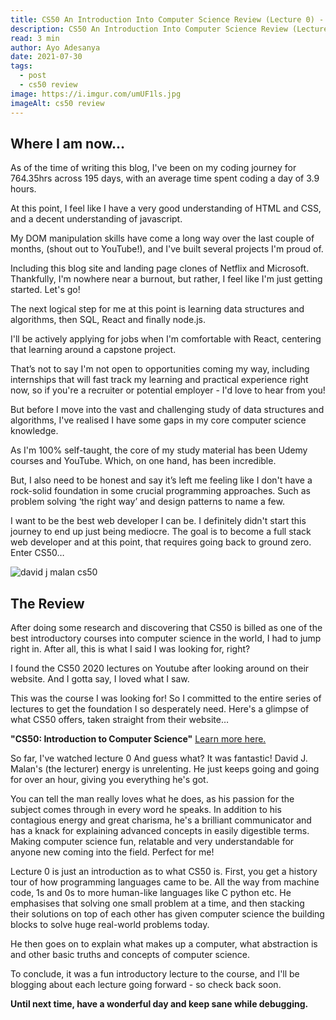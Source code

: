 ```yaml
---
title: CS50 An Introduction Into Computer Science Review (Lecture 0) - Day 194
description: CS50 An Introduction Into Computer Science Review (Lecture 0).
read: 3 min
author: Ayo Adesanya
date: 2021-07-30
tags:
  - post
  - cs50 review
image: https://i.imgur.com/umUF1ls.jpg
imageAlt: cs50 review
---
```


<h2 class="snippet__title text-gradient article-special-case bold">Where I am now…</h2>

<p>As of the time of writing this blog, I've been on my coding journey for 764.35hrs across 195 days, with an average time spent coding a day of 3.9 hours. </p>

<p>At this point, I feel like I have a very good understanding of HTML and CSS, and a decent understanding of javascript.  </p>

<p>My DOM manipulation skills have come a long way over the last couple of months, (shout out to YouTube!), and I've built several projects I'm proud of. </p>

<p>Including this blog site and landing page clones of Netflix and Microsoft. Thankfully, I'm nowhere near a burnout, but rather, I feel like I'm just getting started. Let's go!</p>

<p>The next logical step for me at this point is learning data structures and algorithms, then SQL, React and finally node.js. </p>

<p>I'll be actively applying for jobs when I'm comfortable with React, centering that learning around a capstone project. </p>

<p>That’s not to say I'm not open to opportunities coming my way, including internships that will fast track my learning and practical experience right now, so if you're a recruiter or potential employer - I'd love to hear from you! </p>

<p>But before I move into the vast and challenging study of data structures and algorithms, I've realised I have some gaps in my core computer science knowledge.</p>

<p>As I'm 100% self-taught, the core of my study material has been Udemy courses and YouTube. Which, on one hand, has been incredible.  </p>

<p>But, I also need to be honest and say it’s left me feeling like I don't have a rock-solid foundation in some crucial programming approaches. Such as problem solving ‘the right way’ and design patterns to name a few. </p>

<p>I want to be the best web developer I can be. I definitely didn't start this journey to end up just being mediocre. The goal is to become a full stack web developer and at this point, that requires going back to ground zero. Enter CS50… </p>

<div class="image-block-2">

<img class="blog-img--2 picture" src="https://i.imgur.com/sAHsyF1.jpg" alt="david j malan cs50" title="david j malan cs50" />

</div>

<h2 class="snippet__title text-gradient article-special-case bold">The Review </h2>

<p>After doing some research and discovering that CS50 is billed as one of the best introductory courses into computer science in the world, I had to jump right in. After all, this is what I said I was looking for, right?  </p>

<p>I found the CS50 2020 lectures on Youtube after looking around on their website. And I gotta say, I loved what I saw. </p>

<p>This was the course I was looking for! So I committed to the entire series of lectures to get the foundation I so desperately need. Here's a glimpse of what CS50 offers, taken straight from their website… </p>

<p> <b>"CS50: Introduction to Computer Science"</b> <a class="blog-link"href="https://online-learning.harvard.edu/course/cs50-introduction-computer-science?delta=0" target="_blank" rel="noopener"><span>Learn more here.</span></a></p>

<p>So far, I've watched lecture 0 And guess what? It was fantastic! David J. Malan's (the lecturer) energy is unrelenting. He just keeps going and going for over an hour, giving you everything he's got. </p>

<p>You can tell the man really loves what he does, as his passion for the subject comes through in every word he speaks. In addition to his contagious energy and great charisma, he's a brilliant communicator and has a knack for explaining advanced concepts in easily digestible terms. Making computer science fun, relatable and very understandable for anyone new coming into the field. Perfect for me! </p>

<p>Lecture 0 is just an introduction as to what CS50 is. First, you get a history tour of how programming languages came to be. All the way from machine code, 1s and 0s to more human-like languages like C python etc. He emphasises that solving one small problem at a time, and then stacking their solutions on top of each other has given computer science the building blocks to solve huge real-world problems today. </p>

<p>He then goes on to explain what makes up a computer, what abstraction is and other basic truths and concepts of computer science. </p>

<p>To conclude, it was a fun introductory lecture to the course, and I'll be blogging about each lecture going forward - so check back soon. </p>

<p><b>Until next time, have a wonderful day and keep sane while debugging. </b></p>
